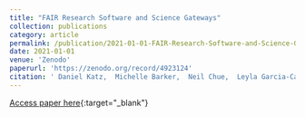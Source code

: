 ```yaml
---
title: "FAIR Research Software and Science Gateways"
collection: publications
category: article
permalink: /publication/2021-01-01-FAIR-Research-Software-and-Science-Gateways
date: 2021-01-01
venue: 'Zenodo'
paperurl: 'https://zenodo.org/record/4923124'
citation: ' Daniel Katz,  Michelle Barker,  Neil Chue,  Leyla Garcia-Castro,  Morane Gruenpeter,  Jennifer Harrow,  Carlos Martinez,  Paula Martinez,  Fotis Psomopoulos, &quot;FAIR Research Software and Science Gateways.&quot; Zenodo, 2021.'
---
```

[Access paper here](https://zenodo.org/record/4923124){:target="_blank"}
